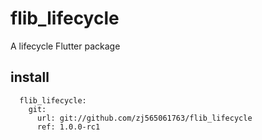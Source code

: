 # flib_lifecycle

A lifecycle Flutter package

## install
```
  flib_lifecycle:
    git:
      url: git://github.com/zj565061763/flib_lifecycle
      ref: 1.0.0-rc1
```
